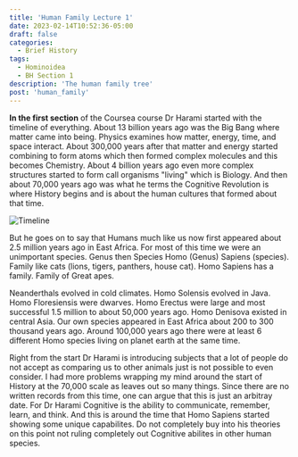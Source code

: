 ```yaml
---
title: 'Human Family Lecture 1'
date: 2023-02-14T10:52:36-05:00
draft: false
categories:
  - Brief History
tags:
  - Hominoidea
  - BH Section 1
description: 'The human family tree'
post: 'human_family'
---
```


**In the first section** of the Coursea course Dr Harami started with the timeline of everything. About 13 billion years ago was the Big Bang where matter came into being. Physics examines how matter, energy, time, and space interact. About 300,000 years after that matter and energy started combining to form atoms which then formed complex molecules and this becomes Chemistry. About 4 billion years ago even more complex structures started to form call organisms "living" which is Biology. And then about 70,000 years ago was what he terms the Cognitive Revolution is where History begins and is about the human cultures that formed about that time.

![Timeline](/image/lesson.png)

But he goes on to say that Humans much like us now first appeared about 2.5 million years ago in East Africa. For most of this time we were an unimportant species. Genus then Species Homo (Genus) Sapiens (species). Family like cats (lions, tigers, panthers, house cat). Homo Sapiens has a family. Family of Great apes.

Neanderthals evolved in cold climates. Homo Solensis evolved in Java. Homo Floresiensis were dwarves. Homo Erectus were large and most successful 1.5 million to about 50,000 years ago. Homo Denisova existed in central Asia. Our own species appeared in East Africa about 200 to 300 thousand years ago. Around 100,000 years ago there were at least 6 different Homo species living on planet earth at the same time.

Right from the start Dr Harami is introducing subjects that a lot of people do not accept as comparing us to other animals just is not possible to even consider. I had more problems wrapping my mind around the start of History at the 70,000 scale as leaves out so many things. Since there are no written records from this time, one can argue that this is just an arbitray date. For Dr Harami Cognitive is the ability to communicate, remember, learn, and think. And this is around the time that Homo Sapiens started showing some unique capabilites. Do not completely buy into his theories on this point not ruling completely out Cognitive abilites in other human species.
